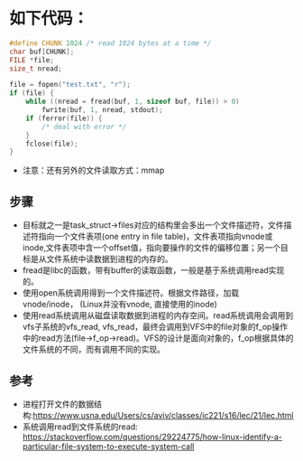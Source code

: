 # 如下代码：

```c
#define CHUNK 1024 /* read 1024 bytes at a time */
char buf[CHUNK];
FILE *file;
size_t nread;

file = fopen("test.txt", "r");
if (file) {
    while ((nread = fread(buf, 1, sizeof buf, file)) > 0)
        fwrite(buf, 1, nread, stdout);
    if (ferror(file)) {
        /* deal with error */
    }
    fclose(file);
}
```

* 注意：还有另外的文件读取方式：mmap

## 步骤
* 目标就之一是task\_struct->files对应的结构里会多出一个文件描述符，文件描述符指向一个文件表项(one entry in file table)，文件表项指向vnode或inode,文件表项中含一个offset值，指向要操作的文件的偏移位置；另一个目标是从文件系统中读数据到进程的内存的。
* fread是libc的函数，带有buffer的读取函数，一般是基于系统调用read实现的。
* 使用open系统调用得到一个文件描述符。根据文件路径，加载vnode/inode， (Linux并没有vnode, 直接使用的inode)
* 使用read系统调用从磁盘读取数据到进程的内存空间。read系统调用会调用到vfs子系统的vfs\_read, vfs\_read，最终会调用到VFS中的file对象的f\_op操作中的read方法(file->f\_op->read)。VFS的设计是面向对象的，f\_op根据具体的文件系统的不同，而有调用不同的实现。


## 参考
* 进程打开文件的数据结构:https://www.usna.edu/Users/cs/aviv/classes/ic221/s16/lec/21/lec.html
* 系统调用read到文件系统的read: https://stackoverflow.com/questions/29224775/how-linux-identify-a-particular-file-system-to-execute-system-call
